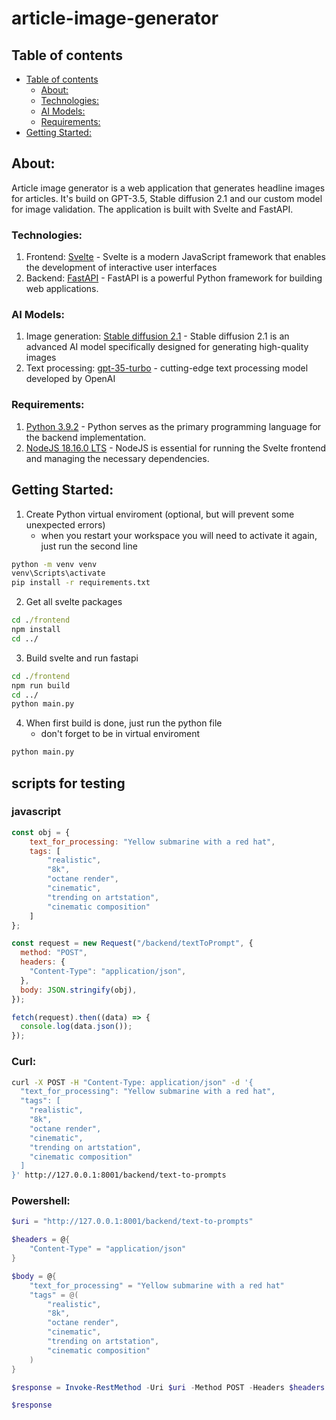 # article-image-generator
## Table of contents

- [Table of contents](#table-of-contents)
    - [About:](#about)
    - [Technologies:](#technologies)
    - [AI Models:](#ai-models)
    - [Requirements:](#requirements)
- [Getting Started:](#getting-started)

## About:
Article image generator is a web application that generates headline images for articles. It's build on GPT-3.5, Stable diffusion 2.1 and our custom model for image validation. The application is built with Svelte and FastAPI.

### Technologies:
1. Frontend: [Svelte](https://svelte.dev/) - Svelte is a modern JavaScript framework that enables the development of interactive user interfaces
2. Backend: [FastAPI](https://fastapi.tiangolo.com/) - FastAPI is a powerful Python framework for building web applications.

### AI Models:
1. Image generation: [Stable diffusion 2.1](https://stability.ai/blog/stable-diffusion-public-release) - Stable diffusion 2.1 is an advanced AI model specifically designed for generating high-quality images
2. Text processing: [gpt-35-turbo](https://openai.com/blog/introducing-chatgpt-and-whisper-apis) - cutting-edge text processing model developed by OpenAI

### Requirements: 
1. [Python 3.9.2](https://www.python.org/downloads/) - Python serves as the primary programming language for the backend implementation.
2. [NodeJS 18.16.0 LTS](https://nodejs.org/en) - NodeJS is essential for running the Svelte frontend and managing the necessary dependencies.

## Getting Started:

1. Create Python virtual enviroment (optional, but will prevent some unexpected errors)
    - when you restart your workspace you will need to activate it again, just run the second line

```cmd
python -m venv venv
venv\Scripts\activate
pip install -r requirements.txt
```

2. Get all svelte packages

```cmd
cd ./frontend
npm install
cd ../
```

3. Build svelte and run fastapi

```cmd
cd ./frontend
npm run build
cd ../
python main.py
```

4. When first build is done, just run the python file
    - don't forget to be in virtual enviroment

```cmd
python main.py
```

## scripts for testing
### javascript
```js
const obj = { 
    text_for_processing: "Yellow submarine with a red hat",
    tags: [
        "realistic",
        "8k",
        "octane render",
        "cinematic",
        "trending on artstation",
        "cinematic composition"
    ]
};

const request = new Request("/backend/textToPrompt", {
  method: "POST",
  headers: {
    "Content-Type": "application/json",
  },
  body: JSON.stringify(obj),
});

fetch(request).then((data) => {
  console.log(data.json());
});
```

### Curl:
```bash
curl -X POST -H "Content-Type: application/json" -d '{
  "text_for_processing": "Yellow submarine with a red hat",
  "tags": [
    "realistic",
    "8k",
    "octane render",
    "cinematic",
    "trending on artstation",
    "cinematic composition"
  ]
}' http://127.0.0.1:8001/backend/text-to-prompts
```

### Powershell:
```powershell
$uri = "http://127.0.0.1:8001/backend/text-to-prompts"

$headers = @{
    "Content-Type" = "application/json"
}

$body = @{
    "text_for_processing" = "Yellow submarine with a red hat"
    "tags" = @(
        "realistic",
        "8k",
        "octane render",
        "cinematic",
        "trending on artstation",
        "cinematic composition"
    )
}

$response = Invoke-RestMethod -Uri $uri -Method POST -Headers $headers -Body ($body | ConvertTo-Json)

$response
```